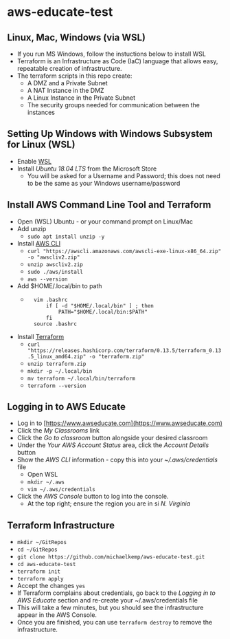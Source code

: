 # aws-educate-test

## Linux, Mac, Windows (via WSL)

- If you run MS Windows, follow the instuctions below to install WSL
- Terraform is an Infrastructure as Code (IaC) language that allows easy, repeatable creation of infrastructure.
- The terraform scripts in this repo create:
    - A DMZ and a Private Subnet
    - A NAT Instance in the DMZ
    - A Linux Instance in the Private Subnet
    - The security groups needed for communication between the instances

## Setting Up Windows with Windows Subsystem for Linux (WSL)

- Enable [WSL](https://docs.microsoft.com/en-us/windows/wsl/install-win10)
- Install *Ubuntu 18.04 LTS* from the Microsoft Store
    - You will be asked for a Username and Password; this does not need to be the same as your Windows username/password

## Install AWS Command Line Tool and Terraform

- Open (WSL) Ubuntu - or your command prompt on Linux/Mac
- Add unzip
    - ```sudo apt install unzip -y```
- Install [AWS CLI](https://docs.aws.amazon.com/cli/latest/userguide/install-cliv2-linux.html)
    - ```curl "https://awscli.amazonaws.com/awscli-exe-linux-x86_64.zip" -o "awscliv2.zip"```
    - ```unzip awscliv2.zip```
    - ```sudo ./aws/install```
    - ```aws --version```
- Add $HOME/.local/bin to path
    - ```
        vim .bashrc
            if [ -d "$HOME/.local/bin" ] ; then
                PATH="$HOME/.local/bin:$PATH"
            fi
        source .bashrc
- Install [Terraform](https://www.terraform.io/downloads.html)
    - ```curl "https://releases.hashicorp.com/terraform/0.13.5/terraform_0.13.5_linux_amd64.zip" -o "terraform.zip"```
    - ```unzip terraform.zip```
    - ```mkdir -p ~/.local/bin```
    - ```mv terraform ~/.local/bin/terraform```
    - ```terraform --version```

## Logging in to AWS Educate

- Log in to [https://www.awseducate.com](https://www.awseducate.com)
- Click the *My Classrooms* link
- Click the *Go to classroom* button alongside your desired classroom
- Under the *Your AWS Account Status* area, click the *Account Details* button
- Show the *AWS CLI* information - copy this into your *~/.aws/credentials* file
    - Open WSL
    - ```mkdir ~/.aws```
    - ```vim ~/.aws/credentials```
- Click the *AWS Console* button to log into the console.
    - At the top right; ensure the region you are in si *N. Virginia*

## Terraform Infrastructure

- ```mkdir ~/GitRepos```
- ```cd ~/GitRepos```
- ```git clone https://github.com/michaelkemp/aws-educate-test.git```
- ```cd aws-educate-test```
- ```terraform init```
- ```terraform apply```
- Accept the changes ```yes```
- If Terraform complains about credentials, go back to the *Logging in to AWS Educate* section and re-create your ~/.aws/credentials file
- This will take a few minutes, but you should see the infrastructure appear in the AWS Console.
- Once you are finished, you can use ```terraform destroy``` to remove the infrastructure.

